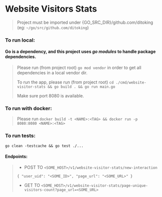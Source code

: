 # Website Visitors Stats

> Project must be imported under {GO_SRC_DIR}/github.com/ditoking (eg: `~/go/src/github.com/ditoking`)

### To run local:
#### Go is a dependency, and this project uses ***go modules*** to handle package dependencies.
> Please run (from project root) `go mod vendor` in order to get all dependencies in a local vendor dir.
> 
> To run the app, please run (from project root) `cd ./cmd/website-visitor-stats && go build . && go run main.go`
> 
> Make sure port 8080 is available.

### To run with docker:
> Please run `docker build -t <NAME>:<TAG> && docker run -p 8080:8080 <NAME>:<TAG>`

### To run tests:
`go clean -testcache && go test ./...`

#### Endpoints:
> - POST TO `<SOME_HOST>/v1/website-visitor-stats/new-interaction`
> 
> `
> {
	"user_uid": "<SOME_ID>",
	"page_url": "<SOME_URL>"
}
> `
> 
> 
> - GET TO `<SOME_HOST>/v1/website-visitor-stats/page-unique-visitors-count?page_url=<SOME_URL>`
